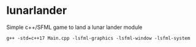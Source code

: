 # lunarlander
Simple c++/SFML game to land a lunar lander module

```g++ -std=c++17 Main.cpp -lsfml-graphics -lsfml-window -lsfml-system```
